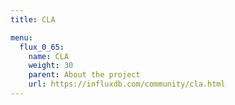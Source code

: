 ```yaml
---
title: CLA

menu:
  flux_0_65:
    name: CLA
    weight: 30
    parent: About the project
    url: https://influxdb.com/community/cla.html
---
```

